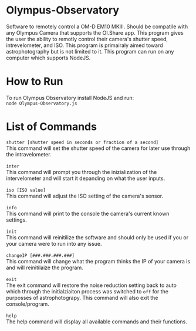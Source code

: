 # Olympus-Observatory
Software to remotely control a OM-D EM10 MKIII. Should be compatile with any Olympus Camera that supports the OI.Share app. This program gives the user the ability to remotly control their camera's shutter speed, intrevelometer, and ISO. This program is primairaly aimed toward astrophotography but is not limited to it. This program can run on any computer which supports NodeJS.

# How to Run
To run Olympus Observatory install NodeJS and run: <br>
`node Olympus-Observatory.js`

# List of Commands
`shutter [shutter speed in seconds or fraction of a second]`<br>
This command will set the shutter speed of the camera for later use through the intravelometer.<br><br>
`inter`<br>
This command will prompt you through the inizialization of the intervelometer and will start it depanding on what the user inputs.<br><br>
`iso [ISO value]`<br>
This command will adjust the ISO setting of the camera's sensor.<br><br>
`info`<br>
This command will print to the console the camera's current known settings.<br><br>
`init`<br>
This command will reinitilize the software and should only be used if you or your camera were to run into any issue.<br><br>
`changeIP [###.###.###.###]`<br>
This command will change what the program thinks the IP of your camera is and will reinitilaize the program.<br><br>
`exit`<br>
The exit command will restore the noise reduction setting back to auto which through the initialziaiton process was switched to `off` for the purposses of astrophotograpy. This command will also exit the console/program.<br><br>
`help`<br>
The help command will display all available commands and their functions.

